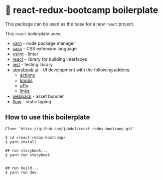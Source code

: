 # 🚀  react-redux-bootcamp boilerplate

This package can be used as the base for a new `react` project.


This `react` boilerplate uses:

- [yarn](https://yarnpkg.com/en/docs/getting-started) - node package manager
- [sass](https://sass-lang.com/) - CSS extension language
- [eslint](https://eslint.org/) - linter
- [react](https://reactjs.org/) - library for building interfaces
- [jest](https://facebook.github.io/jest/) - testing library
- [storybook ui](https://storybook.js.org/) - UI development with the following addons;
  - [actions](https://github.com/storybooks/storybook/tree/master/addons/actions)
  - [knobs](https://github.com/storybooks/storybook/tree/master/addons/knobs)
  - [a11y](https://github.com/storybooks/storybook/tree/master/addons/a11y)
  - [links](https://github.com/storybooks/storybook/tree/master/addons/links)
- [webpack](https://github.com/webpack/webpack) - asset bundler
- [flow](https://github.com/facebook/flow) - static typing


## How to use this boilerplate
```
Clone `https://github.com/jabdul/react-redux-bootcamp.git`

$ cd <react-redux-bootcamp>
$ yarn install

## run storybook...
$ yarn run storybook


## run build...
$ yarn run dev
```
